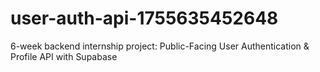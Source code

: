 # user-auth-api-1755635452648
6-week backend internship project: Public-Facing User Authentication &amp; Profile API with Supabase
